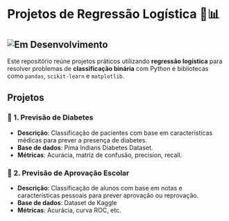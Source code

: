 # Projetos de Regressão Logística 🧠📊
![Em Desenvolvimento](https://img.shields.io/badge/Status-Em%20Desenvolvimento-yellow)
---
Este repositório reúne projetos práticos utilizando **regressão logística** para resolver problemas de **classificação binária** com Python e bibliotecas como `pandas`, `scikit-learn` e `matplotlib`.

## Projetos

### 🔬 1. Previsão de Diabetes
- **Descrição**: Classificação de pacientes com base em características médicas para prever a presença de diabetes.
- **Base de dados**: Pima Indians Diabetes Dataset.
- **Métricas**: Acurácia, matriz de confusão, precision, recall.

### 📝 2. Previsão de Aprovação Escolar
- **Descrição**: Classificação de alunos com base em notas e características pessoais para prever aprovação ou reprovação.
- **Base de dados**: Dataset de Kaggle
- **Métricas**: Acurácia, curva ROC, etc.
